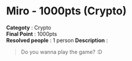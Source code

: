 Miro - 1000pts (Crypto)
========================
**Categoty** : Crypto<br />
**Final Point** : 1000pts<br />
**Resolved people** : 1 person
**Description** : 
> Do you wanna play the game? :D
